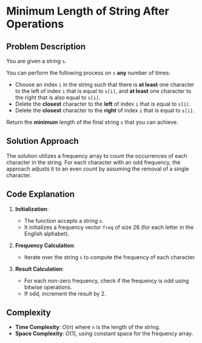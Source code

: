 # Minimum Length of String After Operations

## Problem Description

You are given a string `s`.

You can perform the following process on `s` **any** number of times:

- Choose an index `i` in the string such that there is **at least** one character to the left of index `i` that is equal to `s[i]`, and **at least** one character to the right that is also equal to `s[i]`.
- Delete the **closest** character to the **left** of index `i` that is equal to `s[i]`.
- Delete the **closest** character to the **right** of index `i` that is equal to `s[i]`.
  
Return the **minimum** length of the final string `s` that you can achieve.

## Solution Approach

The solution utilizes a frequency array to count the occurrences of each character in the string. For each character with an odd frequency, the approach adjusts it to an even count by assuming the removal of a single character.

## Code Explanation

1. **Initialization**:
   - The function accepts a string `s`.
   - It initializes a frequency vector `freq` of size 26 (for each letter in the English alphabet).

2. **Frequency Calculation**:
   - Iterate over the string `s` to compute the frequency of each character.

3. **Result Calculation**:
   - For each non-zero frequency, check if the frequency is odd using bitwise operations.
   - If odd, increment the result by 2.

## Complexity

- **Time Complexity**: $O(n)$ where `n` is the length of the string.
- **Space Complexity**: $O(1)$, using constant space for the frequency array.
